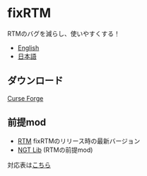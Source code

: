 # fixRTM

RTMのバグを減らし、使いやすくする！

- [English](README.en.md)
- [日本語](README.md)

## ダウンロード

[Curse Forge](https://www.curseforge.com/minecraft/mc-mods/fixrtm)

## 前提mod

- [RTM](https://www.curseforge.com/minecraft/mc-mods/realtrainmod) fixRTMのリリース時の最新バージョン
- [NGT Lib](https://www.curseforge.com/minecraft/mc-mods/ngtlib) (RTMの前提mod)

対応表は[こちら](version-map.md)
